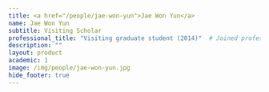 ```yaml
---
title: <a href="/people/jae-won-yun">Jae Won Yun</a>
name: Jae Won Yun
subtitle: Visiting Scholar
professional_title: "Visiting graduate student (2014)"  # Joined professional titles
description: ""
layout: product
academic: 1
image: /img/people/jae-won-yun.jpg
hide_footer: true
---
```

